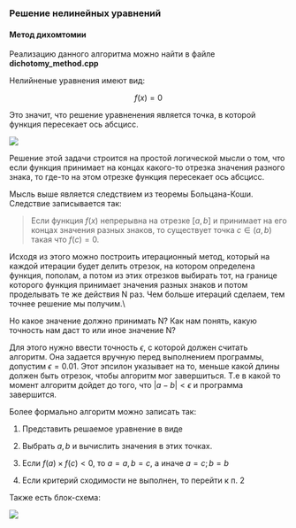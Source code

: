 ### Решение нелинейных уравнений


#### Метод дихомтомии

Реализацию данного алгоритма можно найти в файле **dichotomy_method.cpp**

Нелийненые уравнения имеют вид:

$$f(x) = 0$$

Это значит, что решение уравненения является точка, в которой функция пересекает ось абсцисс.

![](https://studfile.net/html/528/114/html_PKakFgHOgr.LMSq/img-EyqcQN.png)

Решение этой задачи строится на простой логической мысли о том, что если функция принимает на концах какого-то отрезка значения разного знака, то где-то на этом отрезке функция пересекает ось абсцисс.

Мысль выше является следствием из теоремы Больцана-Коши. Следствие записывается так:

>Если функция $f(x)$ непрерывна на отрезке $[a,b]$ и принимает на его концах значения разных знаков, то существует точка $c ∈ (a,b)$ такая что $f(с) = 0$.

Исходя из этого можно построить итерационный метод, который на каждой итерации будет делить отрезок, на котором определена функция, пополам, а потом из этих отрезков выбирать тот, на границе которого функция принимает значения разных знаков и потом проделывать те же действия N раз. Чем больше итераций сделаем, тем точнее решение мы получим.\

Но какое значение должно принимать N? Как нам понять, какую точность нам даст то или иное значение N?

Для этого нужно ввести точность $\epsilon$, с которой должен считать алгоритм. Она задается вручную перед выполнением программы, допустим $\epsilon = 0.01$. Этот эпсилон указывает на то, меньше какой длины должен быть отрезок, чтобы алгоритм мог завершиться. Т.е в какой то момент алгоритм дойдет до того, что $|a - b| < \epsilon$ и программа завершится. 

Более формально алгоритм можно записать так:

1.  Представить решаемое уравнение в виде 

2.  Выбрать $a,b$ и вычислить значения в этих точках. 

3.  Если $f(a) × f(с) < 0$, то $a=a, b = c$, а иначе $a = c ; b=b$

4.  Если критерий сходимости не выполнен, то перейти к п. 2

Также есть блок-схема:

![](https://studfile.net/html/2706/361/html_ODGEAzxP3L.Ud5Y/img-iSBIzp.png)
